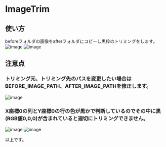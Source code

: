 # ImageTrim
## 使い方
beforeフォルダの画像をafterフォルダにコピーし黒枠のトリミングをします。
![image](https://user-images.githubusercontent.com/79146720/121325917-fe88ae80-c94c-11eb-8cc1-8352adf154af.png)
![image](https://user-images.githubusercontent.com/79146720/121325932-021c3580-c94d-11eb-8308-6226bfcab44b.png)

## 注意点
### トリミング元、トリミング先のパスを変更したい場合はBEFORE_IMAGE_PATH、AFTER_IMAGE_PATHを修正します。
![image](https://user-images.githubusercontent.com/79146720/121326093-3132a700-c94d-11eb-9d7e-d8ba9561a055.png)
### X座標0の列とY座標0の行の色が黒かで判断しているのでその中に黒(RGB値0,0,0)が含まれていると適切にトリミングできません。
![image](https://user-images.githubusercontent.com/79146720/121327396-5f64b680-c94e-11eb-953d-7bcbb9f208ab.png)
![image](https://user-images.githubusercontent.com/79146720/121327294-4a882300-c94e-11eb-92ce-893a285707cb.png)

以上です。
